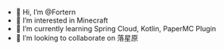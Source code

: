 - 👋 Hi, I’m @Fortern
- 👀 I’m interested in Minecraft
- 🌱 I’m currently learning Spring Cloud, Kotlin, PaperMC Plugin
- 💞️ I’m looking to collaborate on 落星原

<!---
- 📫 How to reach me ...
--->

<!---
Fortern/Fortern is a ✨ special ✨ repository because its `README.md` (this file) appears on your GitHub profile.
You can click the Preview link to take a look at your changes.
--->
